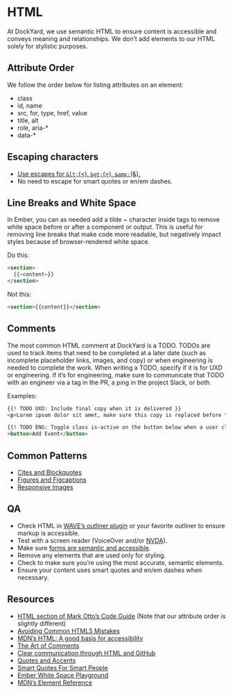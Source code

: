 # HTML
At DockYard, we use semantic HTML to ensure content is accessible and conveys meaning and relationships. We don’t add elements to our HTML solely for stylistic purposes. 

## Attribute Order
We follow the order below for listing attributes on an element:
* class
* id, name
* src, for, type, href, value
* title, alt
* role, aria-*
* data-*

## Escaping characters
* [Use escapes for `&lt;`(<), `&gt;`(>), `&amp;`(&).](http://www.w3.org/International/questions/qa-escapes#use)
* No need to escape for smart quotes or en/em dashes. 

## Line Breaks and White Space
In Ember, you can as needed add a tilde ~ character inside tags to remove white space before or after a component or output. This is useful for removing line breaks that make code more readable, but negatively impact styles because of browser-rendered white space.

Do this:
```html
<section>
  {{~content~}}
</section>
```

Not this:
```html
<section>{{content}}</section>
```

## Comments
The most common HTML comment at DockYard is a TODO. TODOs are used to track items that need to be completed at a later date (such as incomplete placeholder links, images, and copy) or when engineering is needed to complete the work. When writing a TODO, specify if it is for UXD or engineering. If it’s for engineering, make sure to communicate that TODO with an engineer via a tag in the PR, a ping in the project Slack, or both.

Examples:
```html
{{! TODO UXD: Include final copy when it is delivered }}
<p>Lorem ipsum dolor sit amet, make sure this copy is replaced before this is on prod.</p>

{{! TODO ENG: Toggle class is-active on the button below when a user clicks on it }}
<button>Add Event</button>
```

## Common Patterns
* [Cites and Blockquotes](http://html5doctor.com/cite-and-blockquote-reloaded/)
* [Figures and Figcaptions](http://html5doctor.com/the-figure-figcaption-elements/)
* [Responsive Images](https://developer.mozilla.org/en-US/docs/Learn/HTML/Multimedia_and_embedding/Responsive_images)

## QA
* Check HTML in [WAVE’s outliner plugin](https://chrome.google.com/webstore/detail/wave-evaluation-tool/jbbplnpkjmmeebjpijfedlgcdilocofh?hl=en-US) or your favorite outliner to ensure markup is accessible. 
* Test with a screen reader (VoiceOver and/or [NVDA](http://www.nvaccess.org/)).
* Make sure [forms are semantic and accessible](http://www.uxbooth.com/articles/styling-forms-accessibly/).
* Remove any elements that are used only for styling.
* Check to make sure you’re using the most accurate, semantic elements.
* Ensure your content uses smart quotes and en/em dashes when necessary.

## Resources
* [HTML section of Mark Otto’s Code Guide](http://codeguide.co/#html) (Note that our attribute order is slightly different)
* [Avoiding Common HTML5 Mistakes]((http://html5doctor.com/avoiding-common-html5-mistakes/))
* [MDN’s HTML: A good basis for accessibility](https://developer.mozilla.org/en-US/docs/Learn/Accessibility/HTML)
* [The Art of Comments](https://css-tricks.com/the-art-of-comments/)
* [Clear communication through HTML and GitHub](https://dockyard.com/blog/2015/09/02/clear-communication-through-html)
* [Quotes and Accents](http://quotesandaccents.com/)
* [Smart Quotes For Smart People](http://smartquotesforsmartpeople.com/) 
* [Ember White Space Playground](http://emberjs.jsbin.com/nubup/1/edit?html,css,js,output)
* [MDN’s Element Reference](https://developer.mozilla.org/en-US/docs/Web/HTML/Element)